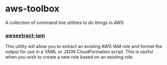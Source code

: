 # aws-toolbox
A collection of command line utilities to do things in AWS

### [awsextract-iam](packages/extract-iam/README.md)

This utility will allow you to extract an existing AWS IAM role and format the output for use in a YAML or JSON CloudFormation script. This is useful when you wish to create a new role based on an existing role.
